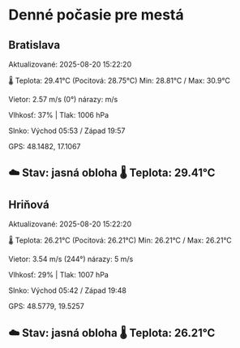 ﻿# Denné počasie pre mestá

## Bratislava
Aktualizované: 2025-08-20 15:22:20

🌡️ Teplota: 29.41°C 
(Pocitová: 28.75°C)
Min: 28.81°C / Max: 30.9°C

Vietor: 2.57 m/s    (0°) 
nárazy:  m/s

Vlhkosť: 37% | Tlak: 1006 hPa

Slnko: Východ 05:53 / Západ 19:57

GPS: 48.1482, 17.1067

☁️ Stav: jasná obloha        🌡️ Teplota: 29.41°C
---

## Hriňová
Aktualizované: 2025-08-20 15:22:20

🌡️ Teplota: 26.21°C 
(Pocitová: 26.21°C)
Min: 26.21°C / Max: 26.21°C

Vietor: 3.54 m/s (244°)
nárazy: 5 m/s

Vlhkosť: 29% | Tlak: 1007 hPa

Slnko: Východ 05:42 / Západ 19:48

GPS: 48.5779, 19.5257

☁️ Stav: jasná obloha        🌡️ Teplota: 26.21°C
---
